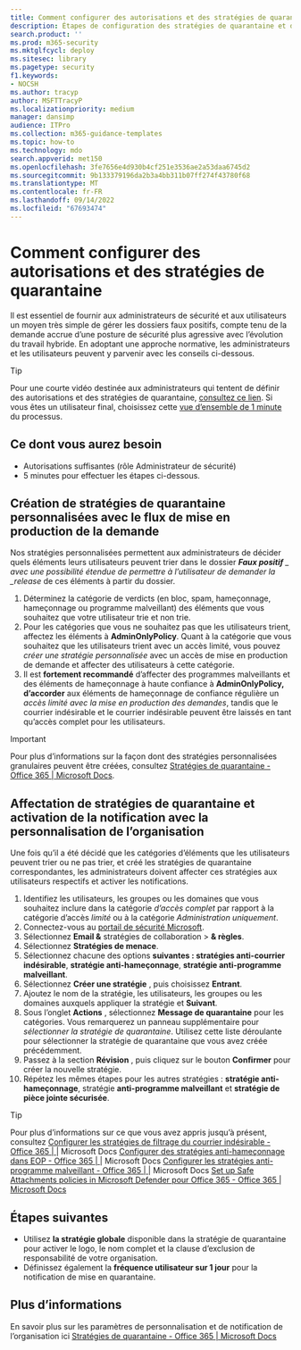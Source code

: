 ```yaml
---
title: Comment configurer des autorisations et des stratégies de quarantaine
description: Étapes de configuration des stratégies de quarantaine et des autorisations entre différents groupes, notamment AdminOnlyPolicy, accès limité, accès complet et fourniture aux administrateurs de sécurité et aux utilisateurs d’un moyen simple de gérer les dossiers faux positifs.
search.product: ''
ms.prod: m365-security
ms.mktglfcycl: deploy
ms.sitesec: library
ms.pagetype: security
f1.keywords:
- NOCSH
ms.author: tracyp
author: MSFTTracyP
ms.localizationpriority: medium
manager: dansimp
audience: ITPro
ms.collection: m365-guidance-templates
ms.topic: how-to
ms.technology: mdo
search.appverid: met150
ms.openlocfilehash: 3fe7656e4d930b4cf251e3536ae2a53daa6745d2
ms.sourcegitcommit: 9b133379196da2b3a4bb311b07ff274f43780f68
ms.translationtype: MT
ms.contentlocale: fr-FR
ms.lasthandoff: 09/14/2022
ms.locfileid: "67693474"
---
```

# <a name="how-to-configure-quarantine-permissions-and-policies"></a>Comment configurer des autorisations et des stratégies de quarantaine

Il est essentiel de fournir aux administrateurs de sécurité et aux utilisateurs un moyen très simple de gérer les dossiers faux positifs, compte tenu de la demande accrue d’une posture de sécurité plus agressive avec l’évolution du travail hybride. En adoptant une approche normative, les administrateurs et les utilisateurs peuvent y parvenir avec les conseils ci-dessous.

> [!TIP]
> Pour une courte vidéo destinée aux administrateurs qui tentent de définir des autorisations et des stratégies de quarantaine, [consultez ce lien](https://www.youtube.com/watch?v=vnar4HowfpY). Si vous êtes un utilisateur final, choisissez cette [vue d’ensemble de 1 minute](https://www.youtube.com/watch?v=s-vozLO43rI) du processus.

## <a name="what-you-will-need"></a>Ce dont vous aurez besoin
- Autorisations suffisantes (rôle Administrateur de sécurité)
- 5 minutes pour effectuer les étapes ci-dessous.

## <a name="creating-custom-quarantine-policies-with-request-release-flow"></a>Création de stratégies de quarantaine personnalisées avec le flux de mise en production de la demande

Nos stratégies personnalisées permettent aux administrateurs de décider quels éléments leurs utilisateurs peuvent trier dans le dossier ***Faux positif** _ avec une possibilité étendue de permettre à l’utilisateur de demander la _release* de ces éléments à partir du dossier.

1. Déterminez la catégorie de verdicts (en bloc, spam, hameçonnage, hameçonnage ou programme malveillant) des éléments que vous souhaitez que votre utilisateur trie et non trie.
1. Pour les catégories que vous ne souhaitez pas que les utilisateurs trient, affectez les éléments à **AdminOnlyPolicy**. Quant à la catégorie que vous souhaitez que les utilisateurs trient avec un accès limité, vous pouvez *créer une stratégie personnalisée* avec un accès de mise en production de demande et affecter des utilisateurs à cette catégorie.
1. Il est **fortement recommandé** d’affecter des programmes malveillants et des éléments de hameçonnage à haute confiance à **AdminOnlyPolicy, d’accorder** aux éléments de hameçonnage de confiance régulière un *accès limité avec la mise en production des demandes*, tandis que le courrier indésirable et le courrier indésirable peuvent être laissés en tant qu’accès complet pour les utilisateurs.

> [!IMPORTANT]
> Pour plus d’informations sur la façon dont des stratégies personnalisées granulaires peuvent être créées, consultez [Stratégies de quarantaine - Office 365 | Microsoft Docs](../../office-365-security/quarantine-policies.md).

## <a name="assigning-quarantine-policies-and-enabling-notification-with-organization-branding"></a>Affectation de stratégies de quarantaine et activation de la notification avec la personnalisation de l’organisation

Une fois qu’il a été décidé que les catégories d’éléments que les utilisateurs peuvent trier ou ne pas trier, et créé les stratégies de quarantaine correspondantes, les administrateurs doivent affecter ces stratégies aux utilisateurs respectifs et activer les notifications.

1. Identifiez les utilisateurs, les groupes ou les domaines que vous souhaitez inclure dans la catégorie *d’accès complet* par rapport à la catégorie d’accès *limité* ou à la catégorie *Administration uniquement*.
1. Connectez-vous au [portail de sécurité Microsoft](https://security.microsoft.com).
1. Sélectionnez **Email &** stratégies de collaboration  > **& règles**.
1. Sélectionnez **Stratégies de menace**.
1. Sélectionnez chacune des options **suivantes : stratégies anti-courrier indésirable**, **stratégie anti-hameçonnage**, **stratégie anti-programme malveillant**.
1. Sélectionnez **Créer une stratégie** , puis choisissez **Entrant**.
1. Ajoutez le nom de la stratégie, les utilisateurs, les groupes ou les domaines auxquels appliquer la stratégie et **Suivant**.
1. Sous l’onglet **Actions** , sélectionnez **Message de quarantaine** pour les catégories. Vous remarquerez un panneau supplémentaire pour *sélectionner la stratégie de quarantaine*. Utilisez cette liste déroulante pour sélectionner la stratégie de quarantaine que vous avez créée précédemment.
1. Passez à la section **Révision** , puis cliquez sur le bouton **Confirmer** pour créer la nouvelle stratégie.
1. Répétez les mêmes étapes pour les autres stratégies : **stratégie anti-hameçonnage**, stratégie **anti-programme malveillant** et **stratégie de pièce jointe sécurisée**.

> [!TIP]
> Pour plus d’informations sur ce que vous avez appris jusqu’à présent, consultez [Configurer les stratégies de filtrage du courrier indésirable - Office 365 | ](../../office-365-security/configure-your-spam-filter-policies.md)|  Microsoft Docs [Configurer des stratégies anti-hameçonnage dans EOP - Office 365 | ](../../office-365-security/configure-anti-phishing-policies-eop.md) |  Microsoft Docs [Configurer les stratégies anti-programme malveillant - Office 365 | ](../../office-365-security/configure-anti-malware-policies.md)|  Microsoft Docs [Set up Safe Attachments policies in Microsoft Defender pour Office 365 - Office 365 | Microsoft Docs](../../office-365-security/set-up-safe-attachments-policies.md)

## <a name="next-steps"></a>Étapes suivantes

- Utilisez **la stratégie globale** disponible dans la stratégie de quarantaine pour activer le logo, le nom complet et la clause d’exclusion de responsabilité de votre organisation.
- Définissez également la **fréquence utilisateur sur 1 jour** pour la notification de mise en quarantaine.

## <a name="more-information"></a>Plus d’informations

En savoir plus sur les paramètres de personnalisation et de notification de l’organisation ici [Stratégies de quarantaine - Office 365 | Microsoft Docs](../../office-365-security/quarantine-policies.md)
